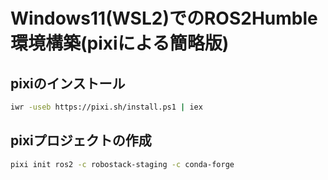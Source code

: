 # Windows11(WSL2)でのROS2Humble環境構築(pixiによる簡略版)



## pixiのインストール
```sh
iwr -useb https://pixi.sh/install.ps1 | iex
```

## pixiプロジェクトの作成
```sh
pixi init ros2 -c robostack-staging -c conda-forge
```
